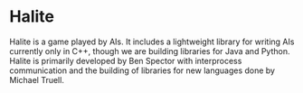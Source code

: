 # Halite

Halite is a game played by AIs. It includes a lightweight library for writing AIs currently only in C++, though we are building libraries for Java and Python. Halite is primarily developed by Ben Spector with interprocess communication and the building of libraries for new languages done by Michael Truell.

